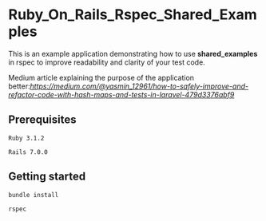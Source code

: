 # Ruby_On_Rails_Rspec_Shared_Examples

This is an example application demonstrating how to use **shared_examples** in rspec to improve readability and clarity of your test code.

Medium article explaining the purpose of the application better:*https://medium.com/@yasmin_12961/how-to-safely-improve-and-refactor-code-with-hash-maps-and-tests-in-laravel-479d3376abf9*

## Prerequisites

```
Ruby 3.1.2 
```

```
Rails 7.0.0
```

## Getting started


```
bundle install
```

```
rspec
```
